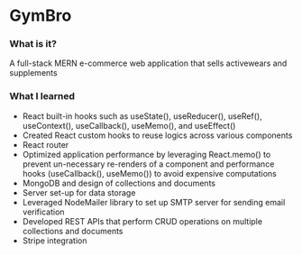 <h1>GymBro</h1>

<h3>What is it?</h3>
<p>A full-stack MERN e-commerce web application that sells activewears and supplements</p>

<h3>What I learned</h3>
<ul>
        <li>React built-in hooks such as useState(), useReducer(), useRef(), useContext(), useCallback(), useMemo(), and useEffect()</li>
        <li>Created React custom hooks to reuse logics across various components</li>
        <li>React router</li>
        <li>Optimized application performance by leveraging React.memo() to prevent un-necessary re-renders of a component and performance hooks (useCallback(), useMemo()) to avoid expensive computations</li>
        <li>MongoDB and design of collections and documents</li>
        <li>Server set-up for data storage</li>
        <li>Leveraged NodeMailer library to set up SMTP server for sending email verification</li>
        <li>Developed REST APIs that perform CRUD operations on multiple collections and documents</li>
        <li>Stripe integration</li>
</ul>
